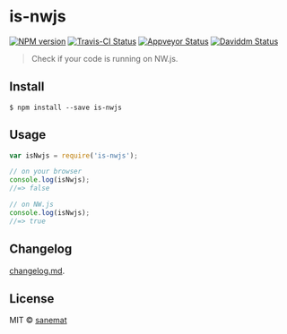 # is-nwjs

[![NPM version][npm-image]][npm-url] [![Travis-CI Status][travis-image]][travis-url] [![Appveyor Status][appveyor-image]][appveyor-url] [![Daviddm Status][daviddm-image]][daviddm-url]

> Check if your code is running on NW.js.


## Install

```
$ npm install --save is-nwjs
```


## Usage

```js
var isNwjs = require('is-nwjs');

// on your browser
console.log(isNwjs);
//=> false

// on NW.js
console.log(isNwjs);
//=> true
```


## Changelog

[changelog.md](./changelog.md).


## License

MIT © [sanemat](http://sane.jp)


[travis-url]: https://travis-ci.org/sanemat/is-nwjs
[travis-image]: https://img.shields.io/travis/sanemat/is-nwjs/master.svg?style=flat-square&label=travis
[appveyor-url]: https://ci.appveyor.com/project/sanemat/is-nwjs/branch/master
[appveyor-image]: https://img.shields.io/appveyor/ci/sanemat/is-nwjs/master.svg?style=flat-square&label=appveyor
[npm-url]: https://npmjs.org/package/is-nwjs
[npm-image]: https://img.shields.io/npm/v/is-nwjs.svg?style=flat-square
[daviddm-url]: https://david-dm.org/sanemat/is-nwjs
[daviddm-image]: https://img.shields.io/david/sanemat/is-nwjs.svg?style=flat-square
